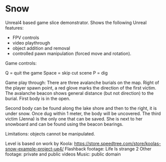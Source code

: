 # Snow

Unreal4 based game slice demonstrator.
Shows the following Unreal features:
- FPV controls
- video playthrough
- object addition and removal
- controlled pawn manipulation (forced move and rotation).

Game controls:

Q = quit the game
Space = skip cut scene
P = dig

Game play through:
There are three avalanche burials on the map. Right of the player spawn point, a red glove marks the direction of the first victim. The avalanche beacon shows general distance (but not direction) to the burial. First body is in the open.

Second body can be found along the lake shore and then to the right, it is under snow. Once dug within 1 meter, the body will be uncovered.
The third victim (Jenna) is the only one that can be saved. She is next to her snowboard and can be found using the beacon bearings.

Limitations: objects cannot be manipulated.


Level is based on work by Koola:
https://store.speedtree.com/store/koolas-snow-example-project-ue4/
Flashback footage: Life Is strange 2
Other footage: private and public videos
Music: public domain




